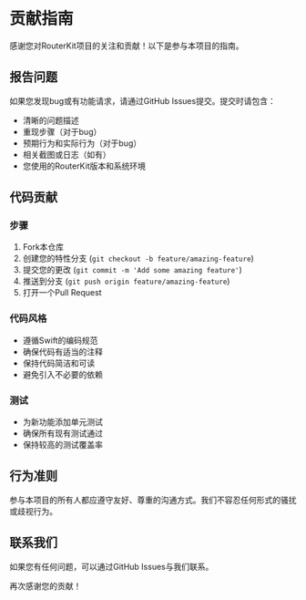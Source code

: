 # 贡献指南

感谢您对RouterKit项目的关注和贡献！以下是参与本项目的指南。

## 报告问题

如果您发现bug或有功能请求，请通过GitHub Issues提交。提交时请包含：
- 清晰的问题描述
- 重现步骤（对于bug）
- 预期行为和实际行为（对于bug）
- 相关截图或日志（如有）
- 您使用的RouterKit版本和系统环境

## 代码贡献

### 步骤
1. Fork本仓库
2. 创建您的特性分支 (`git checkout -b feature/amazing-feature`)
3. 提交您的更改 (`git commit -m 'Add some amazing feature'`)
4. 推送到分支 (`git push origin feature/amazing-feature`)
5. 打开一个Pull Request

### 代码风格
- 遵循Swift的编码规范
- 确保代码有适当的注释
- 保持代码简洁和可读
- 避免引入不必要的依赖

### 测试
- 为新功能添加单元测试
- 确保所有现有测试通过
- 保持较高的测试覆盖率

## 行为准则

参与本项目的所有人都应遵守友好、尊重的沟通方式。我们不容忍任何形式的骚扰或歧视行为。

## 联系我们

如果您有任何问题，可以通过GitHub Issues与我们联系。

再次感谢您的贡献！